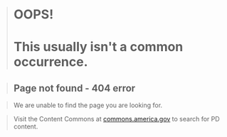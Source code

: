
> # OOPS!
> # This usually isn't a common occurrence.


> ## Page not found - 404 error


> We are unable to find the page you are looking for.

> Visit the Content Commons at [commons.america.gov](https://commons.america.gov) to search for PD content.

